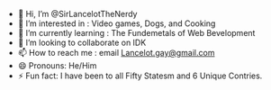 - 👋 Hi, I’m @SirLancelotTheNerdy
- 👀 I’m interested in : Video games, Dogs, and Cooking 
- 🌱 I’m currently learning : The Fundemetals of Web Bevelopment 
- 💞️ I’m looking to collaborate on IDK
- 📫 How to reach me : email Lancelot.gay@gmail.com
- 😄 Pronouns: He/Him
- ⚡ Fun fact: I have been to all Fifty Statesm and 6 Unique Contries.

<!---
SirLancelotTheNerdy/SirLancelotTheNerdy is a ✨ special ✨ repository because its `README.md` (this file) appears on your GitHub profile.
You can click the Preview link to take a look at your changes.
--->
